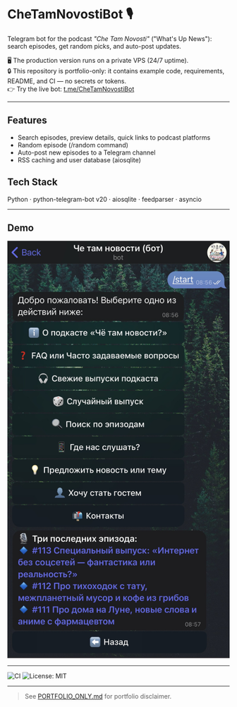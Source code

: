 # CheTamNovostiBot 🎙️

Telegram bot for the podcast *"Che Tam Novosti"* ("What's Up News"): search episodes, get random picks, and auto-post updates.

🖥️ The production version runs on a private VPS (24/7 uptime).  
🔒 This repository is portfolio-only: it contains example code, requirements, README, and CI — no secrets or tokens.  
👉 Try the live bot: [t.me/CheTamNovostiBot](https://t.me/CheTamNovostiBot)

---

## Features
- Search episodes, preview details, quick links to podcast platforms  
- Random episode (/random command)  
- Auto-post new episodes to a Telegram channel  
- RSS caching and user database (aiosqlite)

## Tech Stack
Python · python-telegram-bot v20 · aiosqlite · feedparser · asyncio  

---

## Demo
![Screenshot](assets/screenshot.png)

---

![CI](https://github.com/pepstrik/CheTamNovostiBot/actions/workflows/ci.yml/badge.svg)
![License: MIT](https://img.shields.io/badge/License-MIT-green.svg)

---

> See [PORTFOLIO_ONLY.md](PORTFOLIO_ONLY.md) for portfolio disclaimer.
